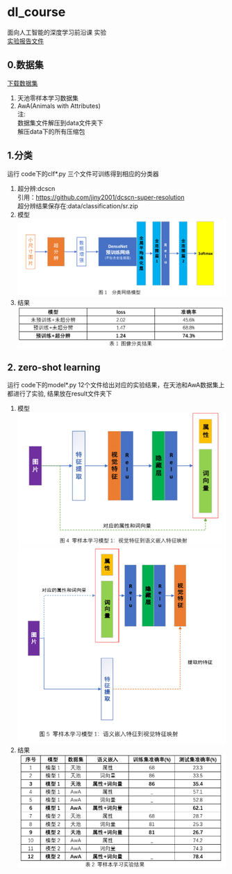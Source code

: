 # dl_course
面向人工智能的深度学习前沿课  实验<br/>
[实验报告文件](https://github.com/wss321/dl_course/blob/master/documents/%E5%B0%8F%E5%B0%BA%E5%AF%B8%E5%9B%BE%E7%89%87%E7%9A%84%E5%88%86%E7%B1%BB%E5%8F%8A%E9%9B%B6%E6%A0%B7%E6%9C%AC%E5%AD%A6%E4%B9%A0.pdf)<br/>
## 0.数据集
[下载数据集](https://drive.google.com/file/d/1OfqCRMZ1GBK9VaLZ5CiFDqmXVKKn5I3R/view?usp=sharing)<br/>
1. 天池零样本学习数据集<br/>
2. AwA(Animals with Attributes)<br/>
注:<br/>
数据集文件解压到data文件夹下<br/>
解压data下的所有压缩包<br/>
## 1.分类
运行 code下的clf*.py 三个文件可训练得到相应的分类器<br/>
1. 超分辨:dcscn <br/>
引用：https://github.com/jiny2001/dcscn-super-resolution<br/>
超分辨结果保存在:data/classification/sr.zip<br/>
2. 模型<br/>
<img src="https://github.com/wss321/dl_course/blob/master/documents/clf.png" width="600"><br/>
3. 结果<br/>
<img src="https://github.com/wss321/dl_course/blob/master/documents/result1.png" width="600"><br/>
## 2. zero-shot learning
运行 code下的model*.py 12个文件给出对应的实验结果，在天池和AwA数据集上都进行了实验, 结果放在result文件夹下<br/>
1. 模型<br/>
<img src="https://github.com/wss321/dl_course/blob/master/documents/model1.png" width="600"><br/>
<img src="https://github.com/wss321/dl_course/blob/master/documents/model2.png" width="600"><br/>
2. 结果<br/>
<img src="https://github.com/wss321/dl_course/blob/master/documents/result2.png" width="600"><br/>
